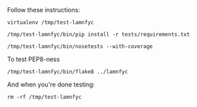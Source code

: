 Follow these instructions:

`virtualenv /tmp/test-lamnfyc`

`/tmp/test-lamnfyc/bin/pip install -r tests/requirements.txt`

`/tmp/test-lamnfyc/bin/nosetests --with-coverage`

To test PEP8-ness

`/tmp/test-lamnfyc/bin/flake8 ../lamnfyc`

And when you're done testing:

`rm -rf /tmp/test-lamnfyc`
